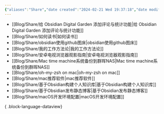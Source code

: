 ```yaml
---
{"aliases":"Share","date created":"2024-02-21 Wed 19:37:18","date modified":"2024-02-25 Sun 15:26:03","dg-publish":true,"permalink":"/Guide/Share/","dgPassFrontmatter":true,"created":"2024-02-21 Wed 19:37:18","updated":"2024-02-25 Sun 15:26:03"}
---
```



- [[Blog/Share/给 Obsidian Digital Garden 添加评论与统计功能\|给 Obsidian Digital Garden 添加评论与统计功能]]
- [[Blog/Share/如何读书\|如何读书]]
- [[Blog/Share/obsidian使用github图床\|obsidian使用github图床]]
- [[Blog/Share/我的工作方法论\|我的工作方法论]]
- [[Blog/Share/安卓电视浏览器观影指南\|安卓电视浏览器观影指南]]
- [[Blog/Share/Mac time machine系统备份到群晖NAS\|Mac time machine系统备份到群晖NAS]]
- [[Blog/Share/oh-my-zsh on mac\|oh-my-zsh on mac]]
- [[Blog/Share/mac推荐软件\|mac推荐软件]]
- [[Blog/Share/基于Obsidian构建个人知识库\|基于Obsidian构建个人知识库]]
- [[Blog/Share/基于Obsidian发布静态博客\|基于Obsidian发布静态博客]]
- [[Blog/Share/macOS开发环境配置\|macOS开发环境配置]]

{ .block-language-dataview}
